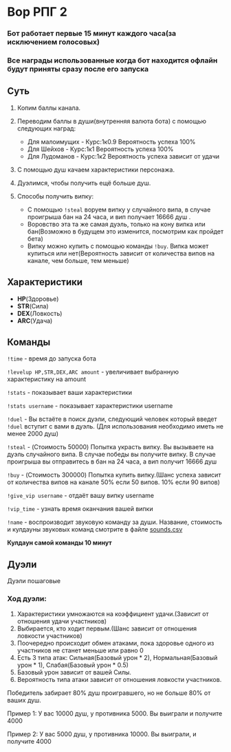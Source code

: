 # Вор РПГ 2
### Бот работает первые 15 минут каждого часа(за исключением голосовых)
### Все награды использованные когда бот находится офлайн будут приняты сразу после его запуска

## Суть

1. Копим баллы канала.
2. Переводим баллы в души(внутренняя валюта бота) с помощью следующих наград:
    * Для малоимущих - Курс:1к0.9 Вероятность успеха 100%
    * Для Шейхов - Курс:1к1 Вероятность успеха 100%
    * Для Лудоманов - Курс:1к2 Вероятность успеха зависит от удачи
    
4. С помощью душ качаем характеристики персонажа.
5. Дуэлимся, чтобы получить ещё больше душ.
6. Способы получить випку:
   * С помощью `!steal` воруем випку у случайного випа, в случае проигрыша бан на 24 часа, и вип получает 16666 душ .
   * Воровство эта та же самая дуэль, только на кону випка или бан(Возможно в будущем это изменится, посмотрим как пройдет бета)
   * Випку можно купить с помощью команды `!buy`. Випка может купиться или нет(Вероятность зависит от количества випов на канале, чем больше, тем меньше)

## Характеристики
* **HP**(Здоровье)
* **STR**(Сила)
* **DEX**(Ловкость)
* **ARC**(Удача)

## Команды
`!time` - время до запуска бота

`!levelup HP,STR,DEX,ARC amount` - увеличивает выбранную характеристику на amount 

`!stats` - показывает ваши характеристики

`!stats username` - показывает характеристики username

`!duel` - Вы встаёте в поиск дуэли, следующий человек который введет `!duel` вступит с вами в дуэль. (Для использования необходимо иметь не менее 2000 душ)

`!steal` - (Стоимость 50000) Попытка украсть випку. Вы вызываете на дуэль случайного випа.
В случае победы вы получите випку. В случае проигрыша вы отправитесь в бан на 24 часа, а вип получит 16666 душ

`!buy` - (Стоимость 300000) Попытка купить випку.(Шанс успеха зависит от количества випов на канале 50% если 50 випов. 10% если 90 випов)

`!give_vip username` - отдаёт вашу випку username

`!vip_time` - узнать время оканчания вашей випки

`!name` - воспроизводит звуковую команду за души. Название, стоимость и кулдауны звуковых команд смотрите в файле [sounds.csv](sounds.csv)

**Кулдаун самой команды 10 минут**

## Дуэли
Дуэли пошаговые

### Ход дуэли:
1. Характеристики умножаются на коэффициент удачи.(Зависит от отношения удачи участников)
2. Выбирается, кто ходит первым.(Шанс зависит от отношения ловкости участников)
3. Поочередно происходит обмен атаками, пока здоровье одного из участников не станет меньше или равно 0
4. Есть 3 типа атак: Сильная(Базовый урон * 2), Нормальная(Базовый урон * 1), Слабая(Базовый урон * 0.5)
5. Базовый урон зависит от вашей Силы.
6. Вероятность типа атаки зависит от отношения ловкости участников.


Победитель забирает 80% душ проигравшего, но не больше 80% от ваших душ.

Пример 1: У вас 10000 душ, у противника 5000. Вы выиграли и получите 4000

Пример 2: У вас 5000 душ, у противника 10000. Вы выиграли, и получите 4000
